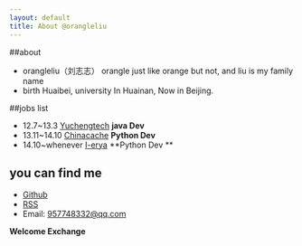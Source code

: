 ```yaml
---
layout: default
title: About @orangleliu
---
```


##about
* orangleliu（刘志志）  orangle just like orange but not, and liu is my family name
* birth Huaibei, university In Huainan, Now in Beijing.

##jobs list
* 12.7~13.3 [Yuchengtech](http://www.yuchengtech.com/html/default/index.htm)  **java Dev**
* 13.11~14.10  [Chinacache](http://www.chinacache.com/)  **Python Dev**
* 14.10~whenever  [I-erya](http://www.i-erya.com/)   **Python Dev **

## you can find me
* [Github](https://github.com/orangle)
* [RSS](http://orangleliu.info/rss)
* Email:  957748332@qq.com

**Welcome Exchange**
